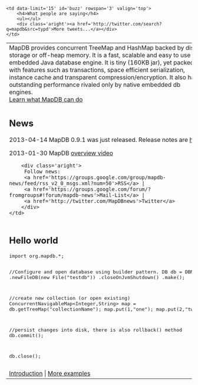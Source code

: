 <script src='js/twitter.js'></script>
<table>
<tr>
    <td width='70%'>
MapDB provides concurrent TreeMap and HashMap backed by disk storage or off-heap memory.
It is a fast, scalable and easy to use embedded Java database engine. It is tiny (160KB jar),
yet packed with features such as transactions, space efficient serialization, instance cache
and transparent compression/encryption. It also has outstanding performance rivaled only by
native embedded db engines.
<div class='aright'><a href='features.html'>Learn what MapDB can do</a></div>
    </td>

    <td data-limit='15' id='buzz' rowspan='3' valign='top'>
        <h4>What people are saying</h4>
        <ul></ul>
        <div class='aright'><a href='http://twitter.com/search?q=mapdb&src=typd'>More tweets...</a></div>
    </td>
</tr>
<tr>
    <td>
        <h2>News</h2>
        <p>2013-04-14 MapDB 0.9.1 was just released. Release notes are
        <a href='https://github.com/jankotek/MapDB/blob/master/release_notes.md#version-091-2013-04-14'>here</a>
        <p>2013-01-30 MapDB <a href="http://youtu.be/FdZmyEHcWLI">overview video</a></p>

        <div class='aright'>
         Follow news:
         <a href='https://groups.google.com/group/mapdb-news/feed/rss_v2_0_msgs.xml?num=50'>RSS</a> |
         <a href='https://groups.google.com/forum/?fromgroups#!forum/mapdb-news'>Mail-List</a> |
         <a href='http://twitter.com/MapDBnews'>Twitter</a>
        </div>
    </td>
</tr>

<tr>
    <td>
<h2>Hello world</h2>
<pre>
import org.mapdb.*;

//Configure and open database using builder pattern.
DB db = DBMaker
    .newFileDB(new File("testdb"))
    .closeOnJvmShutdown()
    .make();

//create new collection (or open existing)
ConcurrentNavigableMap<Integer,String> map = db.getTreeMap("collectionName");
map.put(1,"one");
map.put(2,"two");

//persist changes into disk, there is also rollback() method
db.commit();

db.close();
</pre>
<div class='aright'>
<a href='doc/10-intro.html'>Introduction</a> |
<a href='https://github.com/jankotek/MapDB/tree/master/src/test/java/examples'>More examples</a>
</div>
    </td>
</tr>
<tr>
</table>


